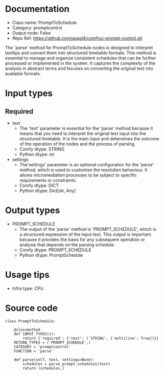 # Documentation
- Class name: PromptToSchedule
- Category: promptcontrol
- Output node: False
- Repo Ref: https://github.com/asagi4/comfyui-prompt-control.git

The `parse' method for PromptToSchedule nodes is designed to interpret texttips and convert them into structured timetable formats. This method is essential to manage and organize consistent schedules that can be further processed or implemented in the system. It captures the complexity of the analysis in abstract terms and focuses on converting the original text into available formats.

# Input types
## Required
- text
    - The 'text' parameter is essential for the 'parse' method because it means that you need to interpret the original text input into the structured timetable. It is the main input and determines the outcome of the operation of the nodes and the process of parsing.
    - Comfy dtype: STRING
    - Python dtype: str
- settings
    - The'settings' parameter is an optional configuration for the 'parse' method, which is used to customize the resolution behaviour. It allows micromediation processes to be subject to specific requirements or constraints.
    - Comfy dtype: DICT
    - Python dtype: Dict[str, Any]

# Output types
- PROMPT_SCHEDULE
    - The output of the 'parse' method is 'PROMPT_SCHEDULE', which is a structured expression of the input text. This output is important because it provides the basis for any subsequent operation or analysis that depends on the parsing schedule.
    - Comfy dtype: PROMPT_SCHEDULE
    - Python dtype: PromptSchedule

# Usage tips
- Infra type: CPU

# Source code
```
class PromptToSchedule:

    @classmethod
    def INPUT_TYPES(s):
        return {'required': {'text': ('STRING', {'multiline': True})}}
    RETURN_TYPES = ('PROMPT_SCHEDULE',)
    CATEGORY = 'promptcontrol'
    FUNCTION = 'parse'

    def parse(self, text, settings=None):
        schedules = parse_prompt_schedules(text)
        return (schedules,)
```